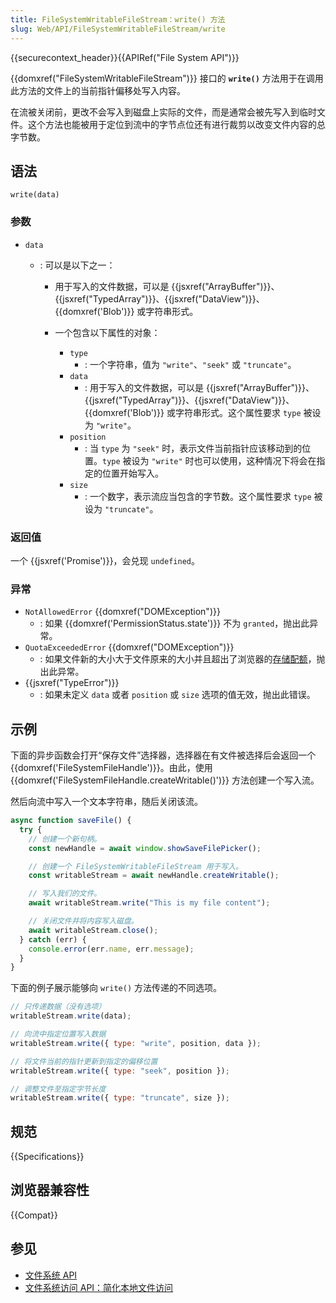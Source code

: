 ```yaml
---
title: FileSystemWritableFileStream：write() 方法
slug: Web/API/FileSystemWritableFileStream/write
---
```


{{securecontext_header}}{{APIRef("File System API")}}

{{domxref("FileSystemWritableFileStream")}} 接口的 **`write()`** 方法用于在调用此方法的文件上的当前指针偏移处写入内容。

在流被关闭前，更改不会写入到磁盘上实际的文件，而是通常会被先写入到临时文件。这个方法也能被用于定位到流中的字节点位还有进行裁剪以改变文件内容的总字节数。

## 语法

```js-nolint
write(data)
```

### 参数

- `data`

  - : 可以是以下之一：

    - 用于写入的文件数据，可以是 {{jsxref("ArrayBuffer")}}、{{jsxref("TypedArray")}}、{{jsxref("DataView")}}、{{domxref('Blob')}} 或字符串形式。
    - 一个包含以下属性的对象：

      - `type`
        - : 一个字符串，值为 `"write"`、`"seek"` 或 `"truncate"`。
      - `data`
        - : 用于写入的文件数据，可以是 {{jsxref("ArrayBuffer")}}、{{jsxref("TypedArray")}}、{{jsxref("DataView")}}、{{domxref('Blob')}} 或字符串形式。这个属性要求 `type` 被设为 `"write"`。
      - `position`
        - : 当 `type` 为 `"seek"` 时，表示文件当前指针应该移动到的位置。`type` 被设为 `"write"` 时也可以使用，这种情况下将会在指定的位置开始写入。
      - `size`
        - : 一个数字，表示流应当包含的字节数。这个属性要求 `type` 被设为 `"truncate"`。

### 返回值

一个 {{jsxref('Promise')}}，会兑现 `undefined`。

### 异常

- `NotAllowedError` {{domxref("DOMException")}}
  - : 如果 {{domxref('PermissionStatus.state')}} 不为 `granted`，抛出此异常。
- `QuotaExceededError` {{domxref("DOMException")}}
  - : 如果文件新的大小大于文件原来的大小并且超出了浏览器的[存储配额](/zh-CN/docs/Web/API/Storage_API/Storage_quotas_and_eviction_criteria)，抛出此异常。
- {{jsxref("TypeError")}}
  - : 如果未定义 `data` 或者 `position` 或 `size` 选项的值无效，抛出此错误。

## 示例

下面的异步函数会打开“保存文件”选择器，选择器在有文件被选择后会返回一个 {{domxref('FileSystemFileHandle')}}。由此，使用 {{domxref('FileSystemFileHandle.createWritable()')}} 方法创建一个写入流。

然后向流中写入一个文本字符串，随后关闭该流。

```js
async function saveFile() {
  try {
    // 创建一个新句柄。
    const newHandle = await window.showSaveFilePicker();

    // 创建一个 FileSystemWritableFileStream 用于写入。
    const writableStream = await newHandle.createWritable();

    // 写入我们的文件。
    await writableStream.write("This is my file content");

    // 关闭文件并将内容写入磁盘。
    await writableStream.close();
  } catch (err) {
    console.error(err.name, err.message);
  }
}
```

下面的例子展示能够向 `write()` 方法传递的不同选项。

```js
// 只传递数据（没有选项）
writableStream.write(data);

// 向流中指定位置写入数据
writableStream.write({ type: "write", position, data });

// 将文件当前的指针更新到指定的偏移位置
writableStream.write({ type: "seek", position });

// 调整文件至指定字节长度
writableStream.write({ type: "truncate", size });
```

## 规范

{{Specifications}}

## 浏览器兼容性

{{Compat}}

## 参见

- [文件系统 API](/zh-CN/docs/Web/API/File_System_API)
- [文件系统访问 API：简化本地文件访问](https://developer.chrome.com/articles/file-system-access/)
